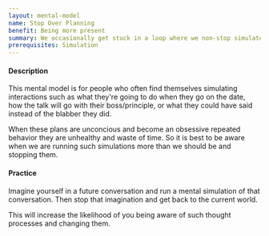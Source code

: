 ```yaml
---
layout: mental-model
name: Stop Over Planning
benefit: Being more present
summary: We occasionally get stuck in a loop where we non-stop simulate an interaction. Planning something once is okay but non-stop is unhealthy.
prerequisites: Simulation
---
```


#### Description

This mental model is for people who often find themselves simulating interactions such as what they're going to do when they go on the date, how the talk will go with their boss/principle, or what they could have said instead of the blabber they did.

When these plans are unconcious and become an obsessive repeated behavior they are unhealthy and waste of time. So it is best to be aware when we are running such simulations more than we should be and stopping them. 

#### Practice

Imagine yourself in a future conversation and run a mental simulation of that conversation. Then stop that imagination and get back to the current world.

This will increase the likelihood of you being aware of such thought processes and changing them.
